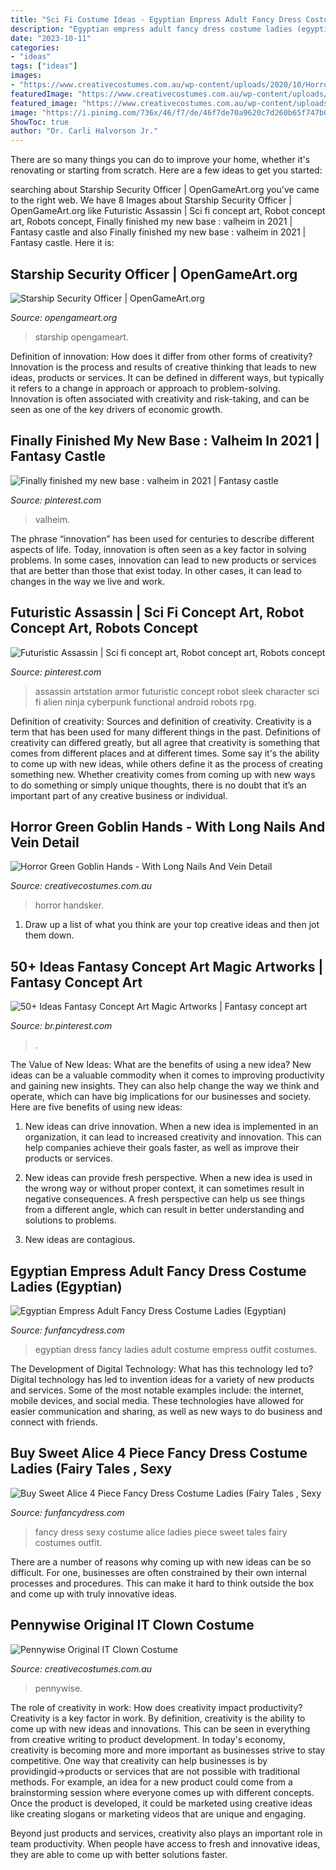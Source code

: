 ```yaml
---
title: "Sci Fi Costume Ideas - Egyptian Empress Adult Fancy Dress Costume Ladies (egyptian)"
description: "Egyptian empress adult fancy dress costume ladies (egyptian)"
date: "2023-10-11"
categories:
- "ideas"
tags: ["ideas"]
images:
- "https://www.creativecostumes.com.au/wp-content/uploads/2020/10/Horror-Green-Goblin-Hands-510x381.jpg"
featuredImage: "https://www.creativecostumes.com.au/wp-content/uploads/2020/10/Horror-Green-Goblin-Hands-510x381.jpg"
featured_image: "https://www.creativecostumes.com.au/wp-content/uploads/2020/10/Horror-Green-Goblin-Hands-510x381.jpg"
image: "https://i.pinimg.com/736x/46/f7/de/46f7de70a9620c7d260b65f747b03778.jpg"
ShowToc: true
author: "Dr. Carli Halvorson Jr."
---
```



There are so many things you can do to improve your home, whether it's renovating or starting from scratch. Here are a few ideas to get you started:

	

		
searching about Starship Security Officer | OpenGameArt.org you've came to the right web. We have 8 Images about Starship Security Officer | OpenGameArt.org like Futuristic Assassin | Sci fi concept art, Robot concept art, Robots concept, Finally finished my new base : valheim in 2021 | Fantasy castle and also Finally finished my new base : valheim in 2021 | Fantasy castle. Here it is:
		
    
## Starship Security Officer | OpenGameArt.org

<img loading=lazy src="https://opengameart.org/sites/default/files/SecurityOfficer.png" onerror="this.onerror=null;this.src='https://tse4.mm.bing.net/th?id=OIP.joQMaQEQwUYzRy-dXpWCHQHaJ4&amp;pid=15.1';" alt="Starship Security Officer | OpenGameArt.org">

_Source: opengameart.org_

>starship opengameart. 

	

Definition of innovation: How does it differ from other forms of creativity?
Innovation is the process and results of creative thinking that leads to new ideas, products or services. It can be defined in different ways, but typically it refers to a change in approach or approach to problem-solving. Innovation is often associated with creativity and risk-taking, and can be seen as one of the key drivers of economic growth.

    
## Finally Finished My New Base : Valheim In 2021 | Fantasy Castle

<img loading=lazy src="https://i.pinimg.com/736x/05/83/a3/0583a3b46403567fe41c4b75a95c8fc7.jpg" onerror="this.onerror=null;this.src='https://tse4.mm.bing.net/th?id=OIP.JMAp831vekWWU6JGvM62-QHaEK&amp;pid=15.1';" alt="Finally finished my new base : valheim in 2021 | Fantasy castle">

_Source: pinterest.com_

>valheim. 

	

The phrase “innovation” has been used for centuries to describe different aspects of life. Today, innovation is often seen as a key factor in solving problems. In some cases, innovation can lead to new products or services that are better than those that exist today. In other cases, it can lead to changes in the way we live and work.

    
## Futuristic Assassin | Sci Fi Concept Art, Robot Concept Art, Robots Concept

<img loading=lazy src="https://i.pinimg.com/736x/32/8c/91/328c918889c633762ba2afeeb9f567f2.jpg" onerror="this.onerror=null;this.src='https://tse4.mm.bing.net/th?id=OIP.-gvoXMYYAR8NuIy1O-dxngHaMf&amp;pid=15.1';" alt="Futuristic Assassin | Sci fi concept art, Robot concept art, Robots concept">

_Source: pinterest.com_

>assassin artstation armor futuristic concept robot sleek character sci fi alien ninja cyberpunk functional android robots rpg. 

	

Definition of creativity: Sources and definition of creativity.
Creativity is a term that has been used for many different things in the past. Definitions of creativity can differed greatly, but all agree that creativity is something that comes from different places and at different times. Some say it's the ability to come up with new ideas, while others define it as the process of creating something new. Whether creativity comes from coming up with new ways to do something or simply unique thoughts, there is no doubt that it’s an important part of any creative business or individual.

    
## Horror Green Goblin Hands - With Long Nails And Vein Detail

<img loading=lazy src="https://www.creativecostumes.com.au/wp-content/uploads/2020/10/Horror-Green-Goblin-Hands-510x381.jpg" onerror="this.onerror=null;this.src='https://tse3.mm.bing.net/th?id=OIP.4wIoT6n-jougYxSQk9JqHwHaFi&amp;pid=15.1';" alt="Horror Green Goblin Hands - With Long Nails And Vein Detail">

_Source: creativecostumes.com.au_

>horror handsker. 

	

1. Draw up a list of what you think are your top creative ideas and then jot them down.

    
## 50+ Ideas Fantasy Concept Art Magic Artworks | Fantasy Concept Art

<img loading=lazy src="https://i.pinimg.com/736x/46/f7/de/46f7de70a9620c7d260b65f747b03778.jpg" onerror="this.onerror=null;this.src='https://tse1.mm.bing.net/th?id=OIP._Xj64Zz7Os1wdtLJaM-21AAAAA&amp;pid=15.1';" alt="50+ Ideas Fantasy Concept Art Magic Artworks | Fantasy concept art">

_Source: br.pinterest.com_

>. 

	

The Value of New Ideas: What are the benefits of using a new idea?
New ideas can be a valuable commodity when it comes to improving productivity and gaining new insights. They can also help change the way we think and operate, which can have big implications for our businesses and society. Here are five benefits of using new ideas:
1. New ideas can drive innovation. When a new idea is implemented in an organization, it can lead to increased creativity and innovation. This can help companies achieve their goals faster, as well as improve their products or services.

2. New ideas can provide fresh perspective. When a new idea is used in the wrong way or without proper context, it can sometimes result in negative consequences. A fresh perspective can help us see things from a different angle, which can result in better understanding and solutions to problems.

3. New ideas are contagious.

    
## Egyptian Empress Adult Fancy Dress Costume Ladies (Egyptian)

<img loading=lazy src="https://www.funfancydress.com/media/catalog/product/cache/1/image/1200x/040ec09b1e35df139433887a97daa66f/S/A/SANC_3277.jpg" onerror="this.onerror=null;this.src='https://tse2.mm.bing.net/th?id=OIP.dd-pM6vkBt8izTLoXJpwKwHaNm&amp;pid=15.1';" alt="Egyptian Empress Adult Fancy Dress Costume Ladies (Egyptian)">

_Source: funfancydress.com_

>egyptian dress fancy ladies adult costume empress outfit costumes. 

	

The Development of Digital Technology: What has this technology led to?
Digital technology has led to invention ideas for a variety of new products and services. Some of the most notable examples include: the internet, mobile devices, and social media. These technologies have allowed for easier communication and sharing, as well as new ways to do business and connect with friends.

    
## Buy Sweet Alice 4 Piece Fancy Dress Costume Ladies (Fairy Tales , Sexy

<img loading=lazy src="https://www.funfancydress.com/media/catalog/product/cache/1/image/1200x/040ec09b1e35df139433887a97daa66f/S/M/SMF36193.jpg" onerror="this.onerror=null;this.src='https://tse1.mm.bing.net/th?id=OIP.QgCDF1I8d1VAWIwNta85gwHaL2&amp;pid=15.1';" alt="Buy Sweet Alice 4 Piece Fancy Dress Costume Ladies (Fairy Tales , Sexy">

_Source: funfancydress.com_

>fancy dress sexy costume alice ladies piece sweet tales fairy costumes outfit. 

	

There are a number of reasons why coming up with new ideas can be so difficult. For one, businesses are often constrained by their own internal processes and procedures. This can make it hard to think outside the box and come up with truly innovative ideas.

    
## Pennywise Original IT Clown Costume

<img loading=lazy src="https://www.creativecostumes.com.au/wp-content/uploads/2018/07/CC_April_18_213-768x1024.jpg" onerror="this.onerror=null;this.src='https://tse4.mm.bing.net/th?id=OIP.dNA8Mti6p9uNXnGjDyWdOAHaJ4&amp;pid=15.1';" alt="Pennywise Original IT Clown Costume">

_Source: creativecostumes.com.au_

>pennywise. 

	

The role of creativity in work: How does creativity impact productivity?
Creativity is a key factor in work. By definition, creativity is the ability to come up with new ideas and innovations. This can be seen in everything from creative writing to product development. In today's economy, creativity is becoming more and more important as businesses strive to stay competitive.
One way that creativity can help businesses is by providingid→products or services that are not possible with traditional methods. For example, an idea for a new product could come from a brainstorming session where everyone comes up with different concepts. Once the product is developed, it could be marketed using creative ideas like creating slogans or marketing videos that are unique and engaging.

Beyond just products and services, creativity also plays an important role in team productivity. When people have access to fresh and innovative ideas, they are able to come up with better solutions faster.

